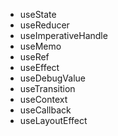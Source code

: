 - useState
- useReducer
- useImperativeHandle
- useMemo
- useRef
- useEffect
- useDebugValue
- useTransition
- useContext
- useCallback
- useLayoutEffect
